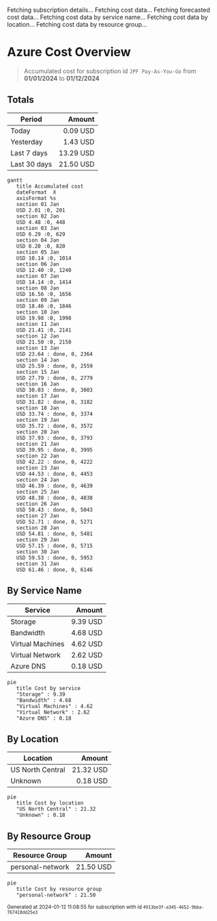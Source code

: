 Fetching subscription details...
Fetching cost data...
Fetching forecasted cost data...
Fetching cost data by service name...
Fetching cost data by location...
Fetching cost data by resource group...
# Azure Cost Overview

> Accumulated cost for subscription id `JPF Pay-As-You-Go` from **01/01/2024** to **01/12/2024**

## Totals

|Period|Amount|
|---|---:|
|Today|0.09 USD|
|Yesterday|1.43 USD|
|Last 7 days|13.29 USD|
|Last 30 days|21.50 USD|

```mermaid
gantt
   title Accumulated cost
   dateFormat  X
   axisFormat %s
   section 01 Jan
   USD 2.01 :0, 201
   section 02 Jan
   USD 4.48 :0, 448
   section 03 Jan
   USD 6.29 :0, 629
   section 04 Jan
   USD 8.20 :0, 820
   section 05 Jan
   USD 10.14 :0, 1014
   section 06 Jan
   USD 12.40 :0, 1240
   section 07 Jan
   USD 14.14 :0, 1414
   section 08 Jan
   USD 16.56 :0, 1656
   section 09 Jan
   USD 18.46 :0, 1846
   section 10 Jan
   USD 19.98 :0, 1998
   section 11 Jan
   USD 21.41 :0, 2141
   section 12 Jan
   USD 21.50 :0, 2150
   section 13 Jan
   USD 23.64 : done, 0, 2364
   section 14 Jan
   USD 25.59 : done, 0, 2559
   section 15 Jan
   USD 27.79 : done, 0, 2779
   section 16 Jan
   USD 30.03 : done, 0, 3003
   section 17 Jan
   USD 31.82 : done, 0, 3182
   section 18 Jan
   USD 33.74 : done, 0, 3374
   section 19 Jan
   USD 35.72 : done, 0, 3572
   section 20 Jan
   USD 37.93 : done, 0, 3793
   section 21 Jan
   USD 39.95 : done, 0, 3995
   section 22 Jan
   USD 42.22 : done, 0, 4222
   section 23 Jan
   USD 44.53 : done, 0, 4453
   section 24 Jan
   USD 46.39 : done, 0, 4639
   section 25 Jan
   USD 48.38 : done, 0, 4838
   section 26 Jan
   USD 50.43 : done, 0, 5043
   section 27 Jan
   USD 52.71 : done, 0, 5271
   section 28 Jan
   USD 54.81 : done, 0, 5481
   section 29 Jan
   USD 57.15 : done, 0, 5715
   section 30 Jan
   USD 59.53 : done, 0, 5953
   section 31 Jan
   USD 61.46 : done, 0, 6146
```

## By Service Name

|Service|Amount|
|---|---:|
|Storage|9.39 USD|
|Bandwidth|4.68 USD|
|Virtual Machines|4.62 USD|
|Virtual Network|2.62 USD|
|Azure DNS|0.18 USD|

```mermaid
pie
   title Cost by service
   "Storage" : 9.39
   "Bandwidth" : 4.68
   "Virtual Machines" : 4.62
   "Virtual Network" : 2.62
   "Azure DNS" : 0.18
```

## By Location

|Location|Amount|
|---|---:|
|US North Central|21.32 USD|
|Unknown|0.18 USD|

```mermaid
pie
   title Cost by location
   "US North Central" : 21.32
   "Unknown" : 0.18
```

## By Resource Group

|Resource Group|Amount|
|---|---:|
|personal-network|21.50 USD|

```mermaid
pie
   title Cost by resource group
   "personal-network" : 21.50
```

<sup>Generated at 2024-01-12 11:08:55 for subscription with id `4913be3f-a345-4652-9bba-767418dd25e3`</sup>
